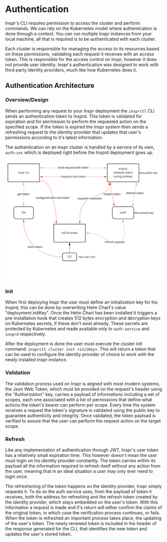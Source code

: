 # Authentication
Inspr's CLI requires permission to access the cluster and perform commands. We can rely on the Kubernetes model where authentication is done through a context. You can run multiple Inspr instances from your local machine, all that is required is to be authenticated with each cluster.
 
Each cluster is responsible for managing the access to its resources based on these permissions, validating each request it receives with an access token. This is responsible for the access control on Inspr, however it does not provide user identity. Inspr's authentication was designed to work with third party identity providers, much like how Kubernetes does it.  
 
## Authentication Architecture
 
### Overview/Design
When performing any request to your Inspr deployment the `insprctl` CLI sends an authentication token to Insprd. This token is validated for expiration and for permission to perform the requested action on the specified scope. If the token is expired the Inspr system then sends a refreshing request to the identity provider that updates that user's permissions according to it's latest information.
 
The authentication on an Inspr cluster is handled by a service of its own, `auth-svc` which is deployed right before the Insprd deployment goes up.

![Auth](./img/auth.jpg)
 
### Init
When first deploying Inspr the user must define an initialization key for his Insprd, this can be done by overwriting Helm Chart's value "deployment.initKey". Once the Helm Chart has been installed it triggers a pre-installation hook that creates 512 bytes encryption and decryption keys on Kubernetes secrets, if these don't exist already. These secrets are protected by Kubernetes and made available only to `auth-service` and `insprd` respectively.
 
After the deployment is done the user must execute the cluster init command: `insprctl cluster init <initKey>`. This will return a token that can be used to configure the identity provider of choice to work with the newly installed Inspr instance.
 
 
### Validation
 
The validation process used on Inspr is aligned with most modern systems, the Json Web Token, which must be provided on the request's header using the "Authorization" key, carries a payload of informations including a set of scopes, each one associated with a list of permissions that define what actions the token's bearer can perform per scope. Every time the system receives a request the token's signature is validated using the public key to guarantee authenticity and integrity. Once validated, the token payload is verified to assure that the user can perform the request action on the target scope.
 
### Refresh
 
Like any implementation of authentication through JWT, Inspr's user token has a relatively small expiration time. This however doesn't mean the user must login on his identity provider constantly. The token carries within its payload all the information required to refresh itself without any action from the user, meaning that in an ideal situation a user may only ever need to login once.
 
The refreshening of the token happens on the identity provider, Inspr simply requests it. To do so the auth service uses, from the payload of token it receives, both the address for refreshing and the refresh token created by the identity provider, which stays embedded on the user's token. With this information a request is made and it's return will either confirm the claims of the original token, in which case the verification process continues, or fails. When the token is refreshed an important process takes place, the updating of the user's token. The newly renewed token is included in the header of the response generated for the CLI, that identifies the new token and updates the user's stored token.

